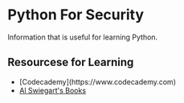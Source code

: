 # Python For Security

Information that is useful for learning Python.

## Resourcese for Learning ##

<ul>
  <li>[Codecademy](https://www.codecademy.com)</li>
  <li><a href="https://www.amazon.com/s?k=al+sweigart&sprefix=al+swe%2Caps%2C89&ref=nb_sb_ss_ts-doa-p_1_6">Al Swiegart's Books</a></li>


